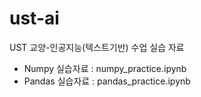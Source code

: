 # ust-ai
UST 교양-인공지능(텍스트기반) 수업 실습 자료

* Numpy 실습자료 : numpy_practice.ipynb
* Pandas 실습자료 : pandas_practice.ipynb
   
